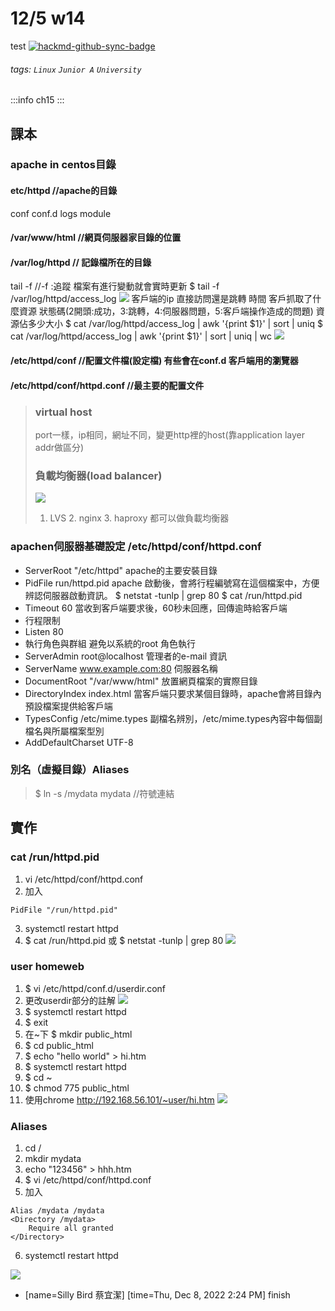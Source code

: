 # 12/5 w14
test
[![hackmd-github-sync-badge](https://hackmd.io/yAPqBT55RhCgjuo3UIL3zg/badge)](https://hackmd.io/yAPqBT55RhCgjuo3UIL3zg)

###### tags: `Linux` `Junior A` `University`

:::info
ch15
:::
## 課本
### apache in centos目錄
#### etc/httpd //apache的目錄
conf conf.d logs module
#### /var/www/html //網頁伺服器家目錄的位置
#### /var/log/httpd // 記錄檔所在的目錄
tail -f //-f :追蹤 檔案有進行變動就會實時更新
$ tail -f /var/log/httpd/access_log
![](https://i.imgur.com/zuVNNK5.png)
客戶端的ip 直接訪問還是跳轉 時間 客戶抓取了什麼資源 狀態碼(2開頭:成功，3:跳轉，4:伺服器問題，5:客戶端操作造成的問題) 資源佔多少大小
$ cat /var/log/httpd/access_log | awk '{print $1}' | sort | uniq
$ cat /var/log/httpd/access_log | awk '{print $1}' | sort | uniq | wc
![](https://i.imgur.com/U5Mrn20.png)
#### /etc/httpd/conf  //配置文件檔(設定檔) 有些會在conf.d 客戶端用的瀏覽器

#### /etc/httpd/conf/httpd.conf //最主要的配置文件
> ### virtual host
> port一樣，ip相同，網址不同，變更http裡的host(靠application layer addr做區分)
>### 負載均衡器(load balancer)
>![](https://i.imgur.com/h03S6qI.png)
>1. LVS 2. nginx 3. haproxy 都可以做負載均衡器
### apachen伺服器基礎設定  /etc/httpd/conf/httpd.conf 
* ServerRoot "/etc/httpd"
apache的主要安裝目錄
* PidFile run/httpd.pid
apache 啟動後，會將行程編號寫在這個檔案中，方便辨認伺服器啟動資訊。
$ netstat -tunlp | grep 80
$ cat /run/httpd.pid
* Timeout 60
當收到客戶端要求後，60秒未回應，回傳逾時給客戶端
* 行程限制
* Listen 80
* 執行角色與群組
避免以系統的root 角色執行
* ServerAdmin root@localhost
管理者的e-mail 資訊
* ServerName www.example.com:80
伺服器名稱
* DocumentRoot "/var/www/html"
放置網頁檔案的實際目錄
* DirectoryIndex index.html
當客戶端只要求某個目錄時，apache會將目錄內預設檔案提供給客戶端
* TypesConfig /etc/mime.types
副檔名辨別，/etc/mime.types內容中每個副檔名與所屬檔案型別
* AddDefaultCharset UTF-8
### 別名（虛擬目錄）Aliases
> $ ln -s /mydata mydata //符號連結

## 實作
### cat /run/httpd.pid
1. vi /etc/httpd/conf/httpd.conf
2. 加入
```
PidFile "/run/httpd.pid"
```
3. systemctl restart httpd
4. $ cat /run/httpd.pid 或 $ netstat -tunlp | grep 80
![](https://i.imgur.com/iFAfLwv.png)
### user homeweb
1. $ vi /etc/httpd/conf.d/userdir.conf
2. 更改userdir部分的註解
![](https://i.imgur.com/tSdxVAs.png)
3. $ systemctl restart httpd
4. $ exit
5. 在~下 $ mkdir public_html
6. $ cd public_html
7. $ echo "hello world" > hi.htm
8. $ systemctl restart httpd
9. $ cd ~
10. $ chmod 775 public_html
11. 使用chrome http://192.168.56.101/~user/hi.htm
![](https://i.imgur.com/cYoNLjU.png)
### Aliases
1. cd /
2. mkdir mydata
3. echo "123456" > hhh.htm
4. $ vi /etc/httpd/conf/httpd.conf
5. 加入
```
Alias /mydata /mydata
<Directory /mydata>
    Require all granted
</Directory>
```
6. systemctl restart httpd

![](https://i.imgur.com/YT96olK.png)

- [name=Silly Bird 蔡宜潔] [time=Thu, Dec 8, 2022 2:24 PM] finish
